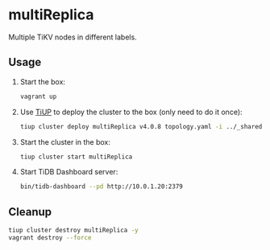 # multiReplica

Multiple TiKV nodes in different labels.

## Usage

1. Start the box:

   ```bash
   vagrant up
   ```

1. Use [TiUP](https://tiup.io/) to deploy the cluster to the box (only need to do it once):

   ```bash
   tiup cluster deploy multiReplica v4.0.8 topology.yaml -i ../_shared/vagrant_key -y --user vagrant
   ```

1. Start the cluster in the box:

   ```bash
   tiup cluster start multiReplica
   ```

1. Start TiDB Dashboard server:

   ```bash
   bin/tidb-dashboard --pd http://10.0.1.20:2379
   ```

## Cleanup

```bash
tiup cluster destroy multiReplica -y
vagrant destroy --force
```
